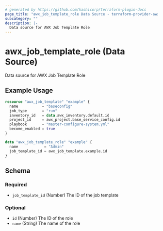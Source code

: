 ```yaml
---
# generated by https://github.com/hashicorp/terraform-plugin-docs
page_title: "awx_job_template_role Data Source - terraform-provider-awx"
subcategory: ""
description: |-
  Data source for AWX Job Template Role
---
```


# awx_job_template_role (Data Source)

Data source for AWX Job Template Role

## Example Usage

```terraform
resource "awx_job_template" "example" {
  name           = "baseconfig"
  job_type       = "run"
  inventory_id   = data.awx_inventory.default.id
  project_id     = awx_project.base_service_config.id
  playbook       = "master-configure-system.yml"
  become_enabled = true
}

data "awx_job_template_role" "example" {
  name            = "Admin"
  job_template_id = awx_job_template.example.id
}
```

<!-- schema generated by tfplugindocs -->
## Schema

### Required

- `job_template_id` (Number) The ID of the job template

### Optional

- `id` (Number) The ID of the role
- `name` (String) The name of the role
